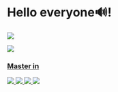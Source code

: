 # Hello everyone🔊!


<a href = "https://www.linkedin.com/in/victorhernandes/"> <img src  = "https://img.shields.io/badge/LinkedIn-0077B5?style=for-the-badge&logo=linkedin&logoColor=white">
 <div><div>
 <img src  = "https://github-readme-stats.vercel.app/api?username=vihernandes&show_icons=true&theme=dracula">


### Master in 
<img src = "https://img.shields.io/badge/Python-323330?style=for-the-badge&logo=python&logoColor=white">
<img src = "https://img.shields.io/badge/PowerBI-323330?style=for-the-badge&logo=Power%20BI&logoColor=white">
<img src = "https://img.shields.io/badge/JavaScript-323330?style=for-the-badge&logo=javascript&logoColor=F7DF1E">
<img src = "https://img.shields.io/badge/Microsoft%20SQL%20Server-CC2927?style=for-the-badge&logo=microsoft%20sql%20server&logoColor=white">

